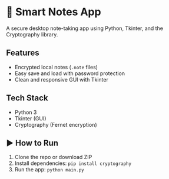 # 🔐 Smart Notes App

A secure desktop note-taking app using Python, Tkinter, and the Cryptography library.

##  Features
- Encrypted local notes (`.note` files)
- Easy save and load with password protection
- Clean and responsive GUI with Tkinter

##  Tech Stack
- Python 3
- Tkinter (GUI)
- Cryptography (Fernet encryption)

## ▶ How to Run
1. Clone the repo or download ZIP
2. Install dependencies: `pip install cryptography`
3. Run the app: `python main.py`

